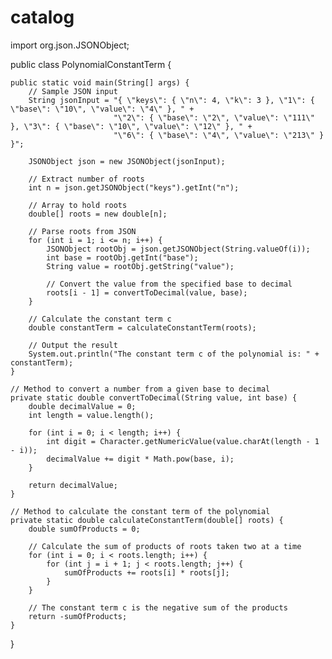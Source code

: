 # catalog
import org.json.JSONObject;

public class PolynomialConstantTerm {

    public static void main(String[] args) {
        // Sample JSON input
        String jsonInput = "{ \"keys\": { \"n\": 4, \"k\": 3 }, \"1\": { \"base\": \"10\", \"value\": \"4\" }, " +
                           "\"2\": { \"base\": \"2\", \"value\": \"111\" }, \"3\": { \"base\": \"10\", \"value\": \"12\" }, " +
                           "\"6\": { \"base\": \"4\", \"value\": \"213\" } }";
        
        JSONObject json = new JSONObject(jsonInput);
        
        // Extract number of roots
        int n = json.getJSONObject("keys").getInt("n");

        // Array to hold roots
        double[] roots = new double[n];

        // Parse roots from JSON
        for (int i = 1; i <= n; i++) {
            JSONObject rootObj = json.getJSONObject(String.valueOf(i));
            int base = rootObj.getInt("base");
            String value = rootObj.getString("value");

            // Convert the value from the specified base to decimal
            roots[i - 1] = convertToDecimal(value, base);
        }

        // Calculate the constant term c
        double constantTerm = calculateConstantTerm(roots);
        
        // Output the result
        System.out.println("The constant term c of the polynomial is: " + constantTerm);
    }

    // Method to convert a number from a given base to decimal
    private static double convertToDecimal(String value, int base) {
        double decimalValue = 0;
        int length = value.length();
        
        for (int i = 0; i < length; i++) {
            int digit = Character.getNumericValue(value.charAt(length - 1 - i));
            decimalValue += digit * Math.pow(base, i);
        }
        
        return decimalValue;
    }

    // Method to calculate the constant term of the polynomial
    private static double calculateConstantTerm(double[] roots) {
        double sumOfProducts = 0;

        // Calculate the sum of products of roots taken two at a time
        for (int i = 0; i < roots.length; i++) {
            for (int j = i + 1; j < roots.length; j++) {
                sumOfProducts += roots[i] * roots[j];
            }
        }

        // The constant term c is the negative sum of the products
        return -sumOfProducts;
    }
}
